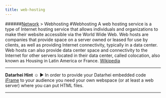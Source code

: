 ```yaml
---
title: web-hosting
---
```

######[Network](../wiki/network-technology.html) > Webhosting
#Webhosting
A web hosting service is a type of Internet hosting service that allows individuals and organizations to make their website accessible via the World Wide Web. Web hosts are companies that provide space on a server owned or leased for use by clients, as well as providing Internet connectivity, typically in a data center. Web hosts can also provide data center space and connectivity to the Internet for other servers located in their data center, called colocation, also known as Housing in Latin America or France. <a href="http://en.wikipedia.org/wiki/Webhosting" target="_blank">Wikipedia</a>

---
**Datarhei Hint** ☺ ► In order to provide your Datarhei embedded code [iFrame](.../docs/guides-embed-upon-your-website.html) to your audience you need your own webspace (or at least a web server) where you can put HTML files.

---